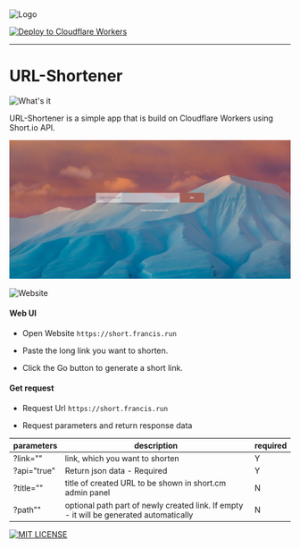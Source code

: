  <img src="https://simpleicons.org/icons/fujitsu.svg" width = "200" height = "200" alt="Logo" align=center />
 
 [![Deploy to Cloudflare Workers](https://deploy.workers.cloudflare.com/button)](https://deploy.workers.cloudflare.com/?url=https://github.com/francis-du/url-shortener)
 
---
 
# URL-Shortener  

![What's it](https://img.shields.io/badge/What's%20it-orange?style=for-the-badge) 

URL-Shortener is a simple app that is build on Cloudflare Workers using Short.io API.

[![index](src/images/index.png)](https://short.francis.run)

![Website](https://img.shields.io/badge/How%20to%20use-orange?style=for-the-badge)

#### Web UI
- Open Website `https://short.francis.run`

- Paste the long link you want to shorten.

- Click the Go button to generate a short link.

#### Get request

- Request Url `https://short.francis.run`

- Request parameters and return response data

|  parameters  | description  | required |
|  ----  | ----  | ------- | 
| ?link=""  | link, which you want to shorten| Y|
| ?api="true" | Return json data - Required| Y |
| ?title="" |title of created URL to be shown in short.cm admin panel | N |
| ?path""  | optional path part of newly created link. If empty - it will be generated automatically | N |

[![MIT LICENSE](https://img.shields.io/badge/MIT%20LICENSE-orange?style=for-the-badge)](LICENSE)
